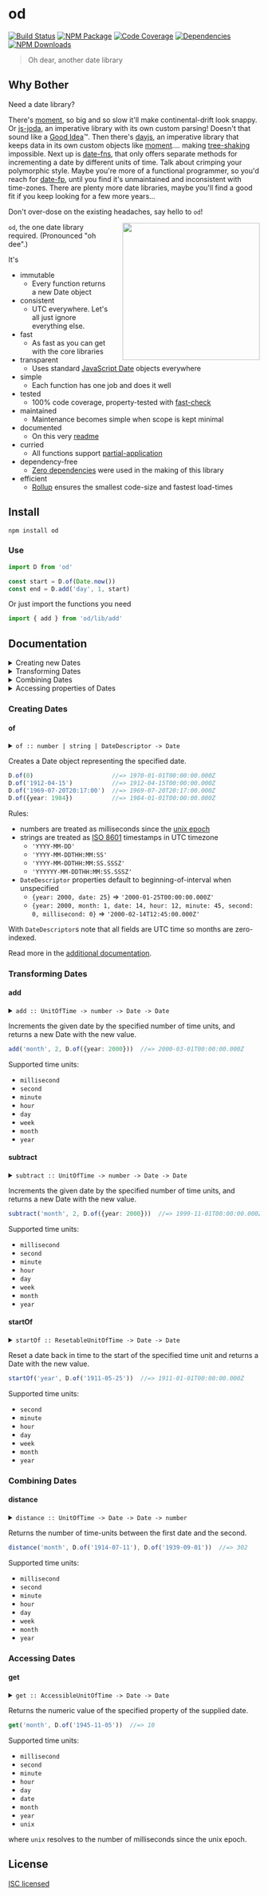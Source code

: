 # od
[![Build Status][]](https://travis-ci.org/strong-roots-capital/od)
[![NPM Package][]](https://npmjs.org/package/od)
[![Code Coverage][]](https://codecov.io/gh/strong-roots-capital/od)
[![Dependencies][]](https://david-dm.org/strong-roots-capital/od)
[![NPM Downloads][]](https://www.npmjs.com/package/od)

[Build Status]: https://travis-ci.org/strong-roots-capital/od.svg?branch=master
[NPM Package]: https://img.shields.io/npm/v/od.svg
[Code Coverage]: https://codecov.io/gh/strong-roots-capital/od/branch/master/graph/badge.svg
[Dependencies]: https://david-dm.org/strong-roots-capital/od/status.svg
[NPM Downloads]: https://img.shields.io/npm/dm/od

> Oh dear, another date library

## Why Bother

Need a date library?

There's [moment], so big and so slow it'll make continental-drift look
snappy. Or [js-joda], an imperative library with its own custom
parsing! Doesn't that sound like a [Good Idea]™. Then there's [dayjs],
an imperative library that keeps data in its own custom objects like
[moment].... making [tree-shaking] impossible. Next up is [date-fns],
that only offers separate methods for incrementing a date by different
units of time. Talk about crimping your polymorphic style. Maybe
you're more of a functional programmer, so you'd reach for [date-fp],
until you find it's unmaintained and inconsistent with
time-zones. There are plenty more date libraries, maybe you'll find a
good fit if you keep looking for a few more years...

[moment]: https://github.com/moment/moment
[js-joda]: https://github.com/js-joda/js-joda
[Good Idea]: https://developer.mozilla.org/en-US/docs/Web/JavaScript/Reference/Global_Objects/Date#Examples
[dayjs]: https://github.com/iamkun/dayjs
[date-fns]: https://github.com/date-fns/date-fns
[date-fp]: https://github.com/cullophid/date-fp
[tree-shaking]: https://developer.mozilla.org/en-US/docs/Glossary/Tree_shaking

Don't over-dose on the existing headaches, say hello to `od`!

<img align="right" src="img/oh-dee.jpg" height="275" style="padding-left: 20px">

`od`, the one date library required. (Pronounced "oh dee".)

It's

- immutable
    - Every function returns a new Date object
- consistent
    - UTC everywhere. Let's all just ignore everything else.
- fast
    - As fast as you can get with the core libraries
- transparent
    - Uses standard [JavaScript Date] objects everywhere
- simple
    - Each function has one job and does it well
- tested
    - 100% code coverage, property-tested with [fast-check]
- maintained
    - Maintenance becomes simple when scope is kept minimal
- documented
    - On this very [readme]
- curried
    - All functions support [partial-application]
- dependency-free
    - [Zero dependencies] were used in the making of this library
- efficient
    - [Rollup] ensures the smallest code-size and fastest load-times

[JavaScript Date]: https://developer.mozilla.org/en-US/docs/Web/JavaScript/Reference/Global_Objects/Date
[fast-check]: https://github.com/dubzzz/fast-check
[readme]: #documentation
[partial-application]: https://en.wikipedia.org/wiki/Partial_application
[Rollup]: https://github.com/rollup/rollup
[Zero dependencies]: https://david-dm.org/strong-roots-capital/od

## Install

```shell
npm install od
```

### Use

```typescript
import D from 'od'

const start = D.of(Date.now())
const end = D.add('day', 1, start)
```

Or just import the functions you need

``` typescript
import { add } from 'od/lib/add'
```

## Documentation

<details><summary>Creating new Dates</summary>

- [`of`: Create a new Date from existing information](#of)

</details>

<details><summary>Transforming Dates</summary>

- [`add`: Add a time unit to a Date](#add)
- [`subtract`: Subtract a time unit from a Date](#subtract)
- [`startOf`: Wind a Date back to the start of specified time unit](#startOf)

</details>

<details><summary>Combining Dates</summary>

- [`distance`: Calculate the number of time-units between two dates](#distance)

</details>

<details><summary>Accessing properties of Dates</summary>

- [`get`: Access one field of an existing Date](#get)

</details>

### Creating Dates

#### of

<details><summary><code>of :: number | string | DateDescriptor -> Date</code></summary>

``` hs
of :: number -> Date
of :: string -> Date
of :: DateDescriptor -> Date
```

</details>

Creates a Date object representing the specified date.

``` typescript
D.of(0)                      //=> 1970-01-01T00:00:00.000Z
D.of('1912-04-15')           //=> 1912-04-15T00:00:00.000Z
D.of('1969-07-20T20:17:00')  //=> 1969-07-20T20:17:00.000Z
D.of({year: 1984})           //=> 1984-01-01T00:00:00.000Z
```

Rules:

- numbers are treated as milliseconds since the [unix epoch](https://en.wikipedia.org/wiki/Unix_time)
- strings are treated as [ISO 8601](https://en.wikipedia.org/wiki/ISO_8601) timestamps in UTC timezone
  - `'YYYY-MM-DD'`
  - `'YYYY-MM-DDTHH:MM:SS'`
  - `'YYYY-MM-DDTHH:MM:SS.SSSZ'`
  - `'YYYYYY-MM-DDTHH:MM:SS.SSSZ'`
- `DateDescriptor` properties default to beginning-of-interval when unspecified
  - `{year: 2000, date: 25}` => `'2000-01-25T00:00:00.000Z'`
  - `{year: 2000, month: 1, date: 14, hour: 12, minute: 45, second: 0, millisecond: 0}` => `'2000-02-14T12:45:00.000Z'`

With `DateDescriptor`s note that all fields are UTC time so months are
zero-indexed.

Read more in the [additional documentation](doc/documentation.md#of).

### Transforming Dates

#### add

<details><summary><code>add :: UnitOfTime -> number -> Date -> Date</code></summary>

``` hs
add :: UnitOfTime -> number -> Date -> Date
```

</details>

Increments the given date by the specified number of time units, and
returns a new Date with the new value.

``` typescript
add('month', 2, D.of({year: 2000}))  //=> 2000-03-01T00:00:00.000Z
```

Supported time units:

- `millisecond`
- `second`
- `minute`
- `hour`
- `day`
- `week`
- `month`
- `year`

#### subtract

<details><summary><code>subtract :: UnitOfTime -> number -> Date -> Date</code></summary>

``` hs
subtract :: UnitOfTime -> number -> Date -> Date
```

</details>

Increments the given date by the specified number of time units, and
returns a new Date with the new value.

``` typescript
subtract('month', 2, D.of({year: 2000}))  //=> 1999-11-01T00:00:00.000Z
```

Supported time units:

- `millisecond`
- `second`
- `minute`
- `hour`
- `day`
- `week`
- `month`
- `year`

#### startOf

<details><summary><code>startOf :: ResetableUnitOfTime -> Date -> Date</code></summary>

``` hs
startOf :: ResetableUnitOfTime -> Date -> Date
```

</details>

Reset a date back in time to the start of the specified time unit and
returns a Date with the new value.

``` typescript
startOf('year', D.of('1911-05-25'))  //=> 1911-01-01T00:00:00.000Z
```

Supported time units:

- `second`
- `minute`
- `hour`
- `day`
- `week`
- `month`
- `year`

### Combining Dates

#### distance

<details><summary><code>distance :: UnitOfTime -> Date -> Date -> number</code></summary>

``` hs
distance :: UnitOfTime -> Date -> Date -> number
```

</details>

Returns the number of time-units between the first date and the second.

``` typescript
distance('month', D.of('1914-07-11'), D.of('1939-09-01'))  //=> 302
```

Supported time units:

- `millisecond`
- `second`
- `minute`
- `hour`
- `day`
- `week`
- `month`
- `year`

### Accessing Dates

#### get

<details><summary><code>get :: AccessibleUnitOfTime -> Date -> Date</code></summary>

``` hs
get :: AccessibleUnitOfTime -> Date -> Date
```

</details>

Returns the numeric value of the specified property of the supplied date.

``` typescript
get('month', D.of('1945-11-05'))  //=> 10
```

Supported time units:

- `millisecond`
- `second`
- `minute`
- `hour`
- `day`
- `date`
- `month`
- `year`
- `unix`

where `unix` resolves to the number of milliseconds since the unix epoch.

## License

[ISC licensed](LICENSE)

<!--  LocalWords:  hs typescript DateDescriptor YYYY startOf ResetableUnitOfTime -->
<!--  LocalWords:  od AccessibleUnitOfTime UnitOfTime joda dayjs fns -->
<!--  LocalWords:  dee -->
